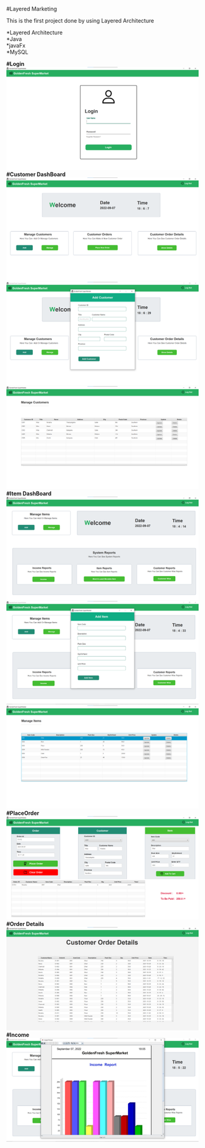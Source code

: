 #Layered Marketing<br>

This is the first project done by using Layered Architecture

*Layered Architecture<br>
*Java<br>
*javaFx<br>
*MySQL<br>

<b>#Login<br></b>
![login](src/assets/projects/login.png)<br>
<b>#Customer DashBoard<br><b>
![delivery](src/assets/projects/customerdash.png)<br>
![delivery](src/assets/projects/addcustomer.png)<br>
![delivery](src/assets/projects/managecustomer.png)<br>
<b>#Item DashBoard<br><b>
![park](src/assets/projects/admindash.png)<br>
![park](src/assets/projects/add.png)<br>
![park](src/assets/projects/manage.png)<br>
<b>#PlaceOrder<br><b>
![manage](src/assets/projects/placeorder.png)<br>
<b>#Order Details<br></b>
![order](src/assets/projects/orderDetails.png)
<b>#Income<br><b>
![add](src/assets/projects/income.png)<br>





